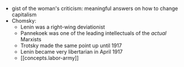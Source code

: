 
- gist of the woman's criticism: meaningful answers on how to change capitalism
- Chomsky:
  - Lenin was a right-wing deviationist
  - Pannekoek was one of the leading intellectuals of the *actual* Marxists
  - Trotsky made the same point up until 1917
  - Lenin became very libertarian in April 1917
  - [[concepts.labor-army]]
